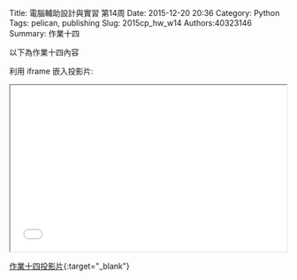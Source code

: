 Title: 電腦輔助設計與實習 第14周
Date: 2015-12-20 20:36
Category: Python
Tags: pelican, publishing
Slug: 2015cp_hw_w14
Authors:40323146
Summary: 作業十四

以下為作業十四內容

利用 iframe 嵌入投影片:

<iframe src="simplest13.html" width="500" height="300"></iframe>

[作業十四投影片](simplest13.html){:target="_blank"}

